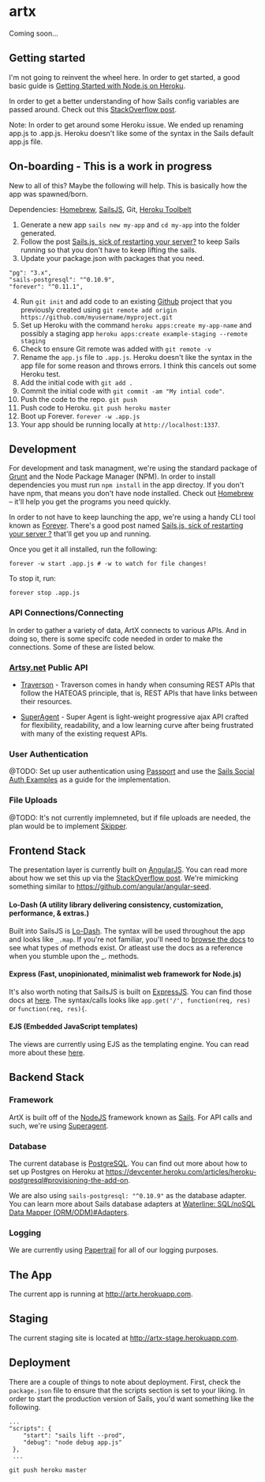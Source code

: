 # artx

Coming soon...


## Getting started

I'm not going to reinvent the wheel here. In order to get started, a good basic guide is [Getting Started with Node.js on Heroku](https://devcenter.heroku.com/articles/getting-started-with-nodejs#introduction).

In order to get a better understanding of how Sails config variables are passed around. Check out this [StackOverflow post](https://stackoverflow.com/questions/18267706/create-config-variables-in-sails-js).

Note: In order to get around some Heroku issue. We ended up renaming app.js to .app.js. Heroku doesn't like some of the syntax in the Sails default app.js file.


## On-boarding - This is a work in progress

New to all of this? Maybe the following will help. This is basically how the app was spawned/born.

Dependencies: [Homebrew](http://brew.sh), [SailsJS](http://sailsjs.org), Git, [Heroku Toolbelt](https://toolbelt.heroku.com/)

1. Generate a new app `sails new my-app` and `cd my-app` into the folder generated.
2. Follow the post [Sails.js, sick of restarting your server?](https://coderwall.com/p/njcr7w) to keep Sails running so that you don't have to keep lifting the sails.
3. Update your package.json with packages that you need.
```
"pg": "3.x",
"sails-postgresql": "^0.10.9",
"forever": "^0.11.1",
```
4. Run `git init` and add code to an existing [Github](http://github.com) project that you previously created using `git remote add origin https://github.com/myusername/myproject.git`
5. Set up Heroku with the command `heroku apps:create my-app-name` and possibly a staging app `heroku apps:create example-staging --remote staging`
6. Check to ensure Git remote was added with `git remote -v`
7. Rename the `app.js` file to `.app.js`. Heroku doesn't like the syntax in the app file for some reason and throws errors. I think this cancels out some Heroku test.
8. Add the initial code with `git add .`
9. Commit the initial code with `git commit -am "My intial code"`.
10. Push the code to the repo. `git push`
11. Push code to Heroku. `git push heroku master`
12. Boot up Forever. `forever -w .app.js`
13. Your app should be running locally at `http://localhost:1337`.


## Development

For development and task managment, we're using the standard package of [Grunt](http://gruntjs.org) and the Node Package Manager (NPM). In order to install dependencies you must run `npm install` in the app directoy. If you don't have npm, that means you don't have node installed. Check out [Homebrew](http://brew.sh) – it'll help you get the programs you need quickly.

In order to not have to keep launching the app, we're using a handy CLI tool known as [Forever](https://github.com/nodejitsu/forever). There's a good post named [Sails.js, sick of restarting your server ?](https://coderwall.com/p/njcr7w) that'll get you up and running.

Once you get it all installed, run the following:

`forever -w start .app.js # -w to watch for file changes!`

To stop it, run:

`forever stop .app.js`


### API Connections/Connecting

In order to gather a variety of data, ArtX connects to various APIs. And in doing so, there is some specifc code needed in order to make the connections. Some of these are listed below.

### [Artsy.net](http://www.artsy.net) Public API

- [Traverson](https://github.com/basti1302/traverson) - Traverson comes in handy when consuming REST APIs that follow the HATEOAS principle, that is, REST APIs that have links between their resources. 

- [SuperAgent](http://visionmedia.github.io/superagent/) - Super Agent is light-weight progressive ajax API crafted for flexibility, readability, and a low learning curve after being frustrated with many of the existing request APIs.

### User Authentication

@TODO: Set up user authentication using [Passport](http://passportjs.org/) and use the [Sails Social Auth Examples](https://github.com/stefanbuck/sails-social-auth-example) as a guide for the implementation.

### File Uploads

@TODO: It's not currently implemneted, but if file uploads are needed, the plan would be to implement [Skipper](https://github.com/balderdashy/skipper).

## Frontend Stack

The presentation layer is currently built on [AngularJS](http://www.angularjs.org). You can read more about how we set this up via the [StackOverflow post](https://stackoverflow.com/questions/21938850/angularjs-sailsjs). We're mimicking something similar to <https://github.com/angular/angular-seed>.

#### Lo-Dash (A utility library delivering consistency, customization, performance, & extras.)

Built into SailsJS is [Lo-Dash](http://devdocs.io/lodash/). The syntax will be used throughout the app and looks like `_.map`. If you're not familiar, you'll need to [browse the docs](http://devdocs.io/lodash/) to see what types of methods exist. Or atleast use the docs as a reference when you stumble upon the _. methods.

#### Express (Fast, unopinionated, minimalist web framework for Node.js)

It's also worth noting that SailsJS is built on [ExpressJS](http://expressjs.com/). You can find those docs at [here](http://expressjs.com/4x/api.html). The syntax/calls looks like `app.get('/', function(req, res)` or `function(req, res){`.

#### EJS (Embedded JavaScript templates)

The views are currently using EJS as the templating engine. You can read more about these [here](https://github.com/visionmedia/ejs).

## Backend Stack

### Framework
ArtX is built off of the [NodeJS](http//www.nodejs.org) framework known as [Sails](http://sailsjs.org). For API calls and such, we're using [Superagent](http://visionmedia.github.io/superagent/).

### Database
The current database is [PostgreSQL](http://postgresql.org). You can find out more about how to set up Postgres on Heroku at <https://devcenter.heroku.com/articles/heroku-postgresql#provisioning-the-add-on>. 

We are also using `sails-postgresql: "^0.10.9"` as the database adapter. You can learn more about Sails database adapters at [Waterline: SQL/noSQL Data Mapper (ORM/ODM)#Adapters](http://sailsjs.org/#/documentation/concepts/ORM?q=adapters).

### Logging 

We are currently using [Papertrail](https://papertrailapp.com/) for all of our logging purposes.

## The App
The current app is running at <http://artx.herokuapp.com>.

## Staging 

The current staging site is located at <http://artx-stage.herokuapp.com>.


## Deployment 

There are a couple of things to note about deployment. First, check the `package.json` file to ensure that the scripts section is set to your liking. In order to start the production version of Sails, you'd want something like the following.

```
...
"scripts": {
    "start": "sails lift --prod",
    "debug": "node debug app.js"
 },
 ...
 ```

`git push heroku master`
